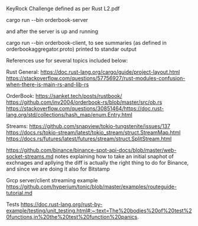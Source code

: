 KeyRock Challenge defined as per Rust L2.pdf

cargo run --bin orderbook-server

and after the server is up and running

cargo run --bin orderbook-client, to see summaries (as defined in orderbookaggregator.proto) printed to standar output

References use for several topics included below:

Rust General:
https://doc.rust-lang.org/cargo/guide/project-layout.html
https://stackoverflow.com/questions/57756927/rust-modules-confusion-when-there-is-main-rs-and-lib-rs

OrderBook:
https://sanket.tech/posts/rustbook/
https://github.com/inv2004/orderbook-rs/blob/master/src/ob.rs
https://stackoverflow.com/questions/30851464/https://doc.rust-lang.org/std/collections/hash_map/enum.Entry.html

Streams:
https://github.com/snapview/tokio-tungstenite/issues/137
https://docs.rs/tokio-stream/latest/tokio_stream/struct.StreamMap.html
https://docs.rs/futures/latest/futures/stream/struct.SplitStream.html

https://github.com/binance/binance-spot-api-docs/blob/master/web-socket-streams.md
notes explaining how to take an initial snaphot of exchnages and apllying the diff is actually the right thing to do for Binance, and since we are doing it also for Bitstamp

Grcp server/client streaming example
https://github.com/hyperium/tonic/blob/master/examples/routeguide-tutorial.md

Tests
https://doc.rust-lang.org/rust-by-example/testing/unit_testing.html#:~:text=The%20bodies%20of%20test%20functions,in%20the%20test%20function%20panics.